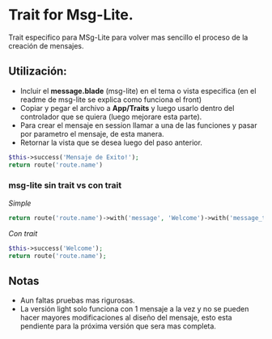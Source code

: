 # Trait for Msg-Lite.

Trait especifico para MSg-Lite para volver mas sencillo el proceso de la creación de mensajes.


## Utilización:

- Incluir el **message.blade** (msg-lite) en el tema o vista especifica (en el readme de msg-lite se explica como funciona el front)
- Copiar y pegar el archivo a **App/Traits** y luego usarlo dentro del controlador que se quiera (luego mejorare esta parte).
- Para crear el mensaje en session llamar a una de las funciones y pasar por parametro el mensaje, de esta manera.
- Retornar la vista que se desea luego del paso anterior.

```php
$this->success('Mensaje de Exito!');
return route('route.name')
```

### msg-lite sin trait vs con trait

_Simple_
```php
return route('route.name')->with('message', 'Welcome')->with('message_type', 'success');
```

_Con trait_
```php
$this->success('Welcome');
return route('route.name');
```

## Notas

- Aun faltas pruebas mas rigurosas.
- La versión light solo funciona con 1 mensaje a la vez y no se pueden hacer mayores modificaciones al diseño del mensaje, esto esta pendiente para la próxima versión que sera mas completa.